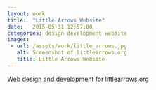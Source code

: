 ```yaml
---
layout: work
title:  "Little Arrows Website"
date:   2015-05-31 12:57:00
categories: design development website
images: 
 - url: /assets/work/little_arrows.jpg
   alt: Screenshot of littlearrows.org
   title: Little Arrows Website
---
```

Web design and development for littlearrows.org

<!--more-->